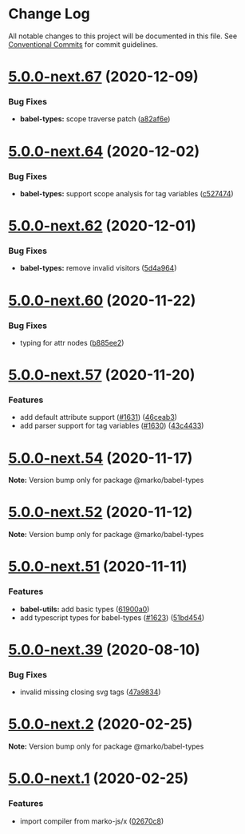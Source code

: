 # Change Log

All notable changes to this project will be documented in this file.
See [Conventional Commits](https://conventionalcommits.org) for commit guidelines.

# [5.0.0-next.67](https://github.com/marko-js/marko/tree/master/packages/babel-types/compare/v5.0.0-next.66...v5.0.0-next.67) (2020-12-09)


### Bug Fixes

* **babel-types:** scope traverse patch ([a82af6e](https://github.com/marko-js/marko/tree/master/packages/babel-types/commit/a82af6ea0287a8d9816ecdd9cbd33538f36c6d52))





# [5.0.0-next.64](https://github.com/marko-js/marko/tree/master/packages/babel-types/compare/v5.0.0-next.63...v5.0.0-next.64) (2020-12-02)


### Bug Fixes

* **babel-types:** support scope analysis for tag variables ([c527474](https://github.com/marko-js/marko/tree/master/packages/babel-types/commit/c5274740b5fde01b85b8b46381fadf2fc75245f2))





# [5.0.0-next.62](https://github.com/marko-js/marko/tree/master/packages/babel-types/compare/v5.0.0-next.61...v5.0.0-next.62) (2020-12-01)


### Bug Fixes

* **babel-types:** remove invalid visitors ([5d4a964](https://github.com/marko-js/marko/tree/master/packages/babel-types/commit/5d4a964f2eea73c98c22e12a90468532d62fab9c))





# [5.0.0-next.60](https://github.com/marko-js/marko/tree/master/packages/babel-types/compare/v5.0.0-next.59...v5.0.0-next.60) (2020-11-22)


### Bug Fixes

* typing for attr nodes ([b885ee2](https://github.com/marko-js/marko/tree/master/packages/babel-types/commit/b885ee2032a2a5a81db859432520663e123444c9))





# [5.0.0-next.57](https://github.com/marko-js/marko/tree/master/packages/babel-types/compare/v5.0.0-next.56...v5.0.0-next.57) (2020-11-20)


### Features

* add default attribute support ([#1631](https://github.com/marko-js/marko/tree/master/packages/babel-types/issues/1631)) ([46ceab3](https://github.com/marko-js/marko/tree/master/packages/babel-types/commit/46ceab34a5c1815933b8b2a9f3533716ae0fedcf))
* add parser support for tag variables ([#1630](https://github.com/marko-js/marko/tree/master/packages/babel-types/issues/1630)) ([43c4433](https://github.com/marko-js/marko/tree/master/packages/babel-types/commit/43c4433cb026f7eace199203e15d1050a53dc35d))





# [5.0.0-next.54](https://github.com/marko-js/marko/tree/master/packages/babel-types/compare/v5.0.0-next.53...v5.0.0-next.54) (2020-11-17)

**Note:** Version bump only for package @marko/babel-types





# [5.0.0-next.52](https://github.com/marko-js/marko/tree/master/packages/babel-types/compare/v5.0.0-next.51...v5.0.0-next.52) (2020-11-12)

**Note:** Version bump only for package @marko/babel-types





# [5.0.0-next.51](https://github.com/marko-js/marko/tree/master/packages/babel-types/compare/v5.0.0-next.50...v5.0.0-next.51) (2020-11-11)


### Features

* **babel-utils:** add basic types ([61900a0](https://github.com/marko-js/marko/tree/master/packages/babel-types/commit/61900a0d1150b9c4e520f5916086143bd84484fb))
* add typescript types for babel-types ([#1623](https://github.com/marko-js/marko/tree/master/packages/babel-types/issues/1623)) ([51bd454](https://github.com/marko-js/marko/tree/master/packages/babel-types/commit/51bd454ea191444699bde9c8f6f4a15e459ffba3))





# [5.0.0-next.39](https://github.com/marko-js/marko/tree/master/packages/babel-types/compare/v5.0.0-next.38...v5.0.0-next.39) (2020-08-10)


### Bug Fixes

* invalid missing closing svg tags ([47a9834](https://github.com/marko-js/marko/tree/master/packages/babel-types/commit/47a98341a2bdb4ae136495c5e3976dfe7c24a77c))





# [5.0.0-next.2](https://github.com/marko-js/marko/tree/master/packages/babel-types/compare/v5.0.0-next.1...v5.0.0-next.2) (2020-02-25)

**Note:** Version bump only for package @marko/babel-types





# [5.0.0-next.1](https://github.com/marko-js/marko/tree/master/packages/babel-types/compare/v4.18.48...v5.0.0-next.1) (2020-02-25)


### Features

* import compiler from marko-js/x ([02670c8](https://github.com/marko-js/marko/tree/master/packages/babel-types/commit/02670c86931396c52a5a03a7ae4fcef873297f60))
